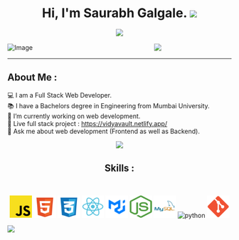 <h1 align="center">
  Hi, I'm Saurabh Galgale. <img src="https://media.giphy.com/media/hvRJCLFzcasrR4ia7z/giphy.gif" width="28">
</h1>
<p align="center">
  <img src="https://readme-typing-svg.herokuapp.com?color=%2336BCF7&center=true&vCenter=true&lines=Welcome+to+my+Github+page;I+am+a+Full+Stack+Web+Developer;Enthusiastic+learner"></a>
</p>
<img src="https://user-images.githubusercontent.com/73097560/115834477-dbab4500-a447-11eb-908a-139a6edaec5c.gif">
<img align="left" src="https://preview.redd.it/prompt-smiling-boy-with-white-and-black-hair-wearing-v0-5olc6gh7vo9a1.png?width=640&crop=smart&auto=webp&s=d5e0bf8945431070e8173f6fa18f164490fcc9fb" alt="Image" width="330"/>
<hr>
<div aligh="right">
<h2> About Me :</h2>

💻 I am a Full Stack Web Developer.<br>
📚 I have a Bachelors degree in Engineering from Mumbai University.<br>
🔭 I’m currently working on web development.<br>
🌟 Live full stack project : https://vidyavault.netlify.app/<br>
💬 Ask me about web development (Frontend as well as Backend).<br>
</div>
<div align="center">
<img src="https://user-images.githubusercontent.com/73097560/115834477-dbab4500-a447-11eb-908a-139a6edaec5c.gif">
<h2> Skills :</h2>
<br>
<p align="center">
   <img src="./assets/js2.svg" width="50" height="50" alt="js" />
   <img src="./assets/html5.svg" width="50" height="50" alt="html" />
   <img src="./assets/css2.svg" width="50" height="50" alt="css" />
   <img src="./assets/react2.svg" width="50" height="50" alt="react" />
   <img src="./assets/mui.png" width="50" height="50" alt="mui" />
   <img src="./assets/node.png" width="50" height="50" alt="node" />
   <img src="./assets/mysql.svg" width="50" height="50" alt="mysql" />
   <img src="https://w7.pngwing.com/pngs/956/695/png-transparent-mongodb-original-wordmark-logo-icon-thumbnail.png" width="50" height="50" alt="python" />
   <img src="./assets/git.png" width="50" height="50" alt="git" />
</p>
</div>
<img src="https://user-images.githubusercontent.com/73097560/115834477-dbab4500-a447-11eb-908a-139a6edaec5c.gif">

